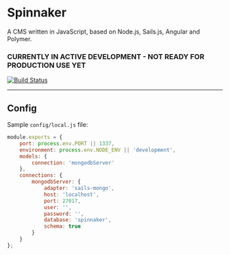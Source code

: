 Spinnaker
=========

A CMS written in JavaScript, based on Node.js, Sails.js, Angular and Polymer.

### CURRENTLY IN ACTIVE DEVELOPMENT - NOT READY FOR PRODUCTION USE YET

[![Build Status](https://travis-ci.org/emagnier/spinnaker.svg)](https://travis-ci.org/emagnier/spinnaker)

---

## Config

Sample `config/local.js` file:

```js
module.exports = {
    port: process.env.PORT || 1337,
    environment: process.env.NODE_ENV || 'development',
    models: {
        connection: 'mongodbServer'
    },
    connections: {
        mongodbServer: {
            adapter: 'sails-mongo',
            host: 'localhost',
            port: 27017,
            user: '',
            password: '',
            database: 'spinnaker',
            schema: true
        }
    }
};
```
